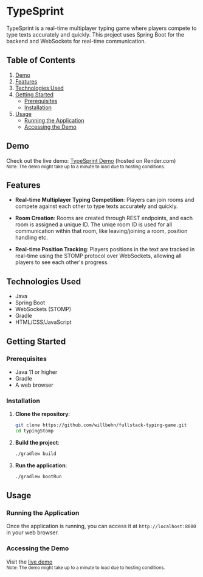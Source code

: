 # TypeSprint

TypeSprint is a real-time multiplayer typing game where players compete to type texts accurately and quickly. This project uses Spring Boot for the backend and WebSockets for real-time communication. 

## Table of Contents

1. [Demo](#demo)
2. [Features](#features)
3. [Technologies Used](#technologies-used)
4. [Getting Started](#getting-started)
    - [Prerequisites](#prerequisites)
    - [Installation](#installation)
5. [Usage](#usage)
    - [Running the Application](#running-the-application)
    - [Accessing the Demo](#accessing-the-demo)

## Demo

Check out the live demo: [TypeSprint Demo](https://typestomp.onrender.com) (hosted on Render.com)  
<sub>Note: The demo might take up to a minute to load due to hosting conditions.</sub>

## Features

- **Real-time Multiplayer Typing Competition**: Players can join rooms and compete against each other to type texts accurately and quickly.
- **Room Creation**: Rooms are created through REST endpoints, and each room is assigned a unique ID. The uniqe room ID is used for all communication within that room, like leaving/joining a room, position handling etc.

- **Real-time Position Tracking**: Players positions in the text are tracked in real-time using the STOMP protocol over WebSockets, allowing all players to see each other's progress.


## Technologies Used

- Java
- Spring Boot
- WebSockets (STOMP)
- Gradle
- HTML/CSS/JavaScript

## Getting Started

### Prerequisites

- Java 11 or higher
- Gradle
- A web browser

### Installation

1. **Clone the repository**:
    ```bash
    git clone https://github.com/willbehn/fullstack-typing-game.git
    cd typingStomp
    ```

2. **Build the project**:
    ```bash
    ./gradlew build
    ```

3. **Run the application**:
    ```bash
    ./gradlew bootRun
    ```

## Usage

### Running the Application

Once the application is running, you can access it at `http://localhost:8080` in your web browser.

### Accessing the Demo

Visit the [live demo](https://typestomp.onrender.com)  
<sub>Note: The demo might take up to a minute to load due to hosting conditions.</sub>
